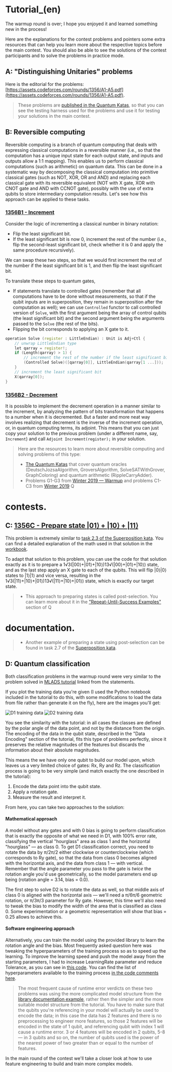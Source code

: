# Tutorial_(en)

The warmup round is over; I hope you enjoyed it and learned something new in the process!

Here are the explanations for the contest problems and pointers some extra resources that can help you learn more about the respective topics before the main contest. You should also be able to see the solutions of the contest participants and to solve the problems in practice mode.

A: "Distinguishing Unitaries" problems
--------------------------------------

Here is the editorial for the problems: [https://assets.codeforces.com/rounds/1356/A1-A5.pdf](https://assets.codeforces.com/rounds/1356/A1-A5.pdf).

 
> These problems are [published in the Quantum Katas](https://codeforces.com/https://github.com/microsoft/QuantumKatas/tree/master/DistinguishUnitaries), so that you can see the testing harness used for the problems and use it for testing your solutions in the main contest.

B: Reversible computing
-----------------------

Reversible computing is a branch of quantum computing that deals with expressing classical computations in a reversible manner (i.e., so that the computation has a unique input state for each output state, and inputs and outputs allow a 1:1 mapping). This enables us to perform classical computations (such as arithmetic) on quantum data. This can be done in a systematic way by decomposing the classical computation into primitive classical gates (such as NOT, XOR, OR and AND) and replacing each classical gate with its reversible equivalent (NOT with X gate, XOR with CNOT gate and AND with CCNOT gate), possibly with the use of extra qubits to store intermediary computation results. Let's see how this approach can be applied to these tasks.

### [1356B1 - Increment](../problems/B1._Increment.md "Microsoft Q Coding Contest - Summer 2020 - Warmup")

Consider the logic of incrementing a classical number in binary notation:

 * Flip the least significant bit.
* If the least significant bit is now 0, increment the rest of the number (i.e., flip the second-least significant bit, check whether it is 0 and apply the same procedure recursively).

We can swap these two steps, so that we would first increment the rest of the number if the least significant bit is 1, and then flip the least significant bit.

To translate these steps to quantum gates,

 * If statements translate to controlled gates (remember that all computations have to be done without measurements, so that if the qubit inputs are in superposition, they remain in superposition after the computation as well); we can use `Controlled` functor to call controlled version of `Solve`, with the first argument being the array of control qubits (the least significant bit) and the second argument being the arguments passed to the `Solve` (the rest of the bits).
* Flipping the bit corresponds to applying an X gate to it.

 
```cpp
operation Solve (register : LittleEndian) : Unit is Adj+Ctl {
    // unwrap LittleEndian type
    let qarray = register!;
    if (Length(qarray) > 1) {
        // increment the rest of the number if the least significant bit is 1
        (Controlled Solve)([qarray[0]], LittleEndian(qarray[1 ...]));
    }
    // increment the least significant bit
    X(qarray[0]);
}
```
### [1356B2 - Decrement](../problems/B2._Decrement.md "Microsoft Q Coding Contest - Summer 2020 - Warmup")

It is possible to implement the decrement operation in a manner similar to the increment, by analyzing the pattern of bits transformation that happens to a number when it is decremented. But a faster and more neat way involves realizing that decrement is the inverse of the increment operation, or, in quantum computing terms, its adjoint. This means that you can just copy your solution to the previous problem (under a different name, say, `Increment`) and call `Adjoint Increment(register);` in your solution.

 
> Here are the resources to learn more about reversible computing and solving problems of this type: 
> 
>  * [The Quantum Katas](https://codeforces.com/https://github.com/microsoft/QuantumKatas/) that cover quantum oracles (DeutschJozsaAlgorithm, GroversAlgorithm, SolveSATWithGrover, GraphColoring) and quantum arithmetic (RippleCarryAdder).
> * Problems G1-G3 from [Winter 2019 — Warmup](https://codeforces.com/contest/1115) and problems C1-C3 from [Winter 2019](https://codeforces.com/contest/1116) Q
# contests.

C: [1356C - Prepare state |01⟩ + |10⟩ + |11⟩](../problems/C._Prepare_state_|01⟩_+_|10⟩_+_|11⟩.md "Microsoft Q Coding Contest - Summer 2020 - Warmup")
------------------------------------------------------------------------------------------------------------------------------------------------------

This problem is extremely similar to [task 2.3 of the Superposition kata](https://codeforces.com/https://github.com/microsoft/QuantumKatas/blob/master/Superposition/Tasks.qs#L228). You can find a detailed explanation of the math used in that solution in the [workbook](https://codeforces.com/https://github.com/microsoft/QuantumKatas/blob/master/Superposition/Workbook_Superposition_Part2.ipynb).

To adapt that solution to this problem, you can use the code for that solution exactly as it is to prepare a 1√3(|00⟩+|01⟩+|10⟩)13√(|00⟩+|01⟩+|10⟩) state, and as the last step apply an X gate to each of the qubits. This will flip |0⟩|0⟩ states to |1⟩|1⟩ and vice versa, resulting in the 1√3(|11⟩+|10⟩+|01⟩)13√(|11⟩+|10⟩+|01⟩) state, which is exactly our target state.

 
> * This approach to preparing states is called post-selection. You can learn more about it in the ["Repeat-Until-Success Examples"](https://codeforces.com/https://docs.microsoft.com/en-us/quantum/user-guide/using-qsharp/control-flow#repeat-until-success-examples) section of Q
# documentation.
> * Another example of preparing a state using post-selection can be found in task 2.7 of the [Superposition kata](https://codeforces.com/https://github.com/microsoft/QuantumKatas/tree/master/Superposition).

D: Quantum classification
-------------------------

Both classification problems in the warmup round were very similar to the problem solved in [MLADS tutorial](https://codeforces.com/https://github.com/microsoft/MLADS2020-QuantumClassification) linked from the statements.

If you plot the training data you're given (I used the Python notebook included in the tutorial to do this, with some modifications to load the data from file rather than generate it on the fly), here are the images you'll get:

![D1 training data](images/9cdc8589b25d350696d18ead1dded99db38d2c64.png) ![D2 training data](images/0a670bce58e78d5610c6d8fb6623ac04e7dea193.png)

You see the similarity with the tutorial: in all cases the classes are defined by the polar angle of the data point, and not by the distance from the origin. The encoding of the data in the qubit state, described in the "Data Encoding" section of the tutorial, fits this type of problems perfectly, since it preserves the relative magnitudes of the features but discards the information about their absolute magnitudes.

This means the we have only one qubit to build our model upon, which leaves us a very limited choice of gates: Rx, Ry and Rz. The classification process is going to be very simple (and match exactly the one described in the tutorial):

 1. Encode the data point into the qubit state.
2. Apply a rotation gate.
3. Measure the result and interpret it.

From here, you can take two approaches to the solution:

#### Mathematical approach

A model without any gates and with 0 bias is going to perform classification that is exactly the opposite of what we need in D1, with 100% error rate, classifying the vertical "hourglass" area as class 1 and the horizontal "hourglass" — as class 0. To get D1 classification correct, you need to rotate the data by π/2π/2 either clockwise or counterclockwise (which corresponds to Ry gate), so that the data from class 0 becomes aligned with the horizontal axis, and the data from class 1 — with vertical. Remember that the angle parameter you pass to the gate is *twice* the rotation angle you'd use geometrically, so the model parameters end up being (rotation angle = 3.14, bias = 0.0).

The first step to solve D2 is to rotate the data as well, so that middle axis of class 0 is aligned with the horizontal axis — we'll need a π/6π/6 geometric rotation, or π/3π/3 parameter for Ry gate. However, this time we'll also need to tweak the bias to modify the width of the area that is classified as class 0. Some experimentation or a geometric representation will show that bias = 0.25 allows to achieve this.

#### Software engineering approach

Alternatively, you can train the model using the provided library to learn the rotation angle and the bias. Most frequently asked question here was tweaking the hyperparameters of the training process so as to speed up the learning. To improve the learning speed and push the model away from the starting parameters, I had to increase LearningRate parameter and reduce Tolerance, as you can see in [this code](https://codeforces.com/https://github.com/microsoft/MLADS2020-QuantumClassification/blob/master/QuantumClassification/Backend.qs#L44). You can find the list of hyperparameters available to the training process [in the code comments here](https://codeforces.com/https://github.com/microsoft/QuantumLibraries/blob/8706abea604ab74db94992c69cd726a268d5c309/MachineLearning/src/Types.qs#L163).

 
> The most frequent cause of runtime error verdicts on these two problems was using the more complicated model structure from the [library documentation example](https://codeforces.com/https://docs.microsoft.com/en-us/quantum/libraries/machine-learning/basic-classification), rather then the simpler and the more suitable model structure from the tutorial. You have to make sure that the qubits you're referencing in your model will actually be used to encode the data; in this case the data has 2 features and there is no preprocessing to engineer more features, so those 2 features will be encoded in the state of 1 qubit, and referencing qubit with index 1 will cause a runtime error. 3 or 4 features will be encoded in 2 qubits, 5-8 — in 3 qubits and so on, the number of qubits used is the power of the nearest power of two greater than or equal to the number of features.

In the main round of the contest we'll take a closer look at how to use feature engineering to build and train more complex models.

